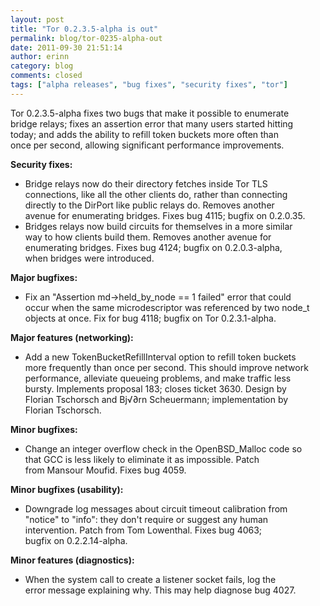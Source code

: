 ```yaml
---
layout: post
title: "Tor 0.2.3.5-alpha is out"
permalink: blog/tor-0235-alpha-out
date: 2011-09-30 21:51:14
author: erinn
category: blog
comments: closed
tags: ["alpha releases", "bug fixes", "security fixes", "tor"]
---
```


Tor 0.2.3.5-alpha fixes two bugs that make it possible to enumerate  
 bridge relays; fixes an assertion error that many users started hitting  
 today; and adds the ability to refill token buckets more often than  
 once per second, allowing significant performance improvements.

**Security fixes:**

-   Bridge relays now do their directory fetches inside Tor TLS  
     connections, like all the other clients do, rather than connecting  
     directly to the DirPort like public relays do. Removes another  
     avenue for enumerating bridges. Fixes bug 4115; bugfix on 0.2.0.35.
-   Bridges relays now build circuits for themselves in a more similar  
     way to how clients build them. Removes another avenue for  
     enumerating bridges. Fixes bug 4124; bugfix on 0.2.0.3-alpha,  
     when bridges were introduced.

**Major bugfixes:**

-   Fix an "Assertion md-\>held\_by\_node == 1 failed" error that could  
     occur when the same microdescriptor was referenced by two node\_t  
     objects at once. Fix for bug 4118; bugfix on Tor 0.2.3.1-alpha.

**Major features (networking):**

-   Add a new TokenBucketRefillInterval option to refill token buckets  
     more frequently than once per second. This should improve network  
     performance, alleviate queueing problems, and make traffic less  
     bursty. Implements proposal 183; closes ticket 3630. Design by  
     Florian Tschorsch and Bj√∂rn Scheuermann; implementation by  
     Florian Tschorsch.

**Minor bugfixes:**

-   Change an integer overflow check in the OpenBSD\_Malloc code so  
     that GCC is less likely to eliminate it as impossible. Patch  
     from Mansour Moufid. Fixes bug 4059.

**Minor bugfixes (usability):**

-   Downgrade log messages about circuit timeout calibration from  
     "notice" to "info": they don't require or suggest any human  
     intervention. Patch from Tom Lowenthal. Fixes bug 4063;  
     bugfix on 0.2.2.14-alpha.

**Minor features (diagnostics):**

-   When the system call to create a listener socket fails, log the  
     error message explaining why. This may help diagnose bug 4027.

